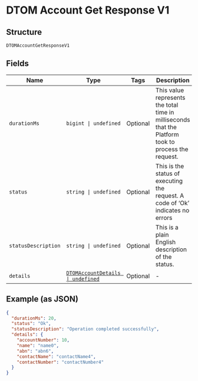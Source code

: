 
# DTOM Account Get Response V1

## Structure

`DTOMAccountGetResponseV1`

## Fields

| Name | Type | Tags | Description |
|  --- | --- | --- | --- |
| `durationMs` | `bigint \| undefined` | Optional | This value represents the total time in milliseconds that the Platform took to process the request. |
| `status` | `string \| undefined` | Optional | This is the status of executing the request.&nbsp;A code of ‘Ok’ indicates no errors |
| `statusDescription` | `string \| undefined` | Optional | This is a plain English description of the status. |
| `details` | [`DTOMAccountDetails \| undefined`](../../doc/models/dtom-account-details.md) | Optional | - |

## Example (as JSON)

```json
{
  "durationMs": 20,
  "status": "Ok",
  "statusDescription": "Operation completed successfully",
  "details": {
    "accountNumber": 10,
    "name": "name0",
    "abn": "abn6",
    "contactName": "contactName4",
    "contactNumber": "contactNumber4"
  }
}
```

